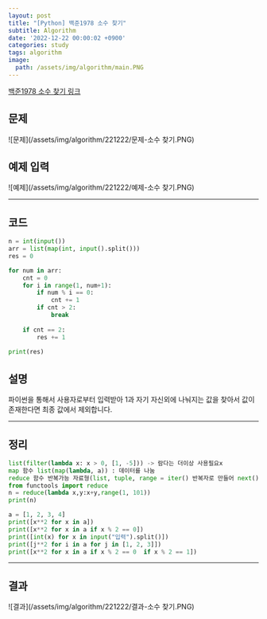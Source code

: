 ```yaml
---
layout: post
title: "[Python] 백준1978 소수 찾기" 
subtitle: Algorithm
date: '2022-12-22 00:00:02 +0900'
categories: study
tags: algorithm
image:
  path: /assets/img/algorithm/main.PNG
---
```


[백준1978 소수 찾기 링크](https://www.acmicpc.net/problem/1978)

<!--more-->

## 문제
![문제](/assets/img/algorithm/221222/문제-소수 찾기.PNG)

## 예제 입력
![예제](/assets/img/algorithm/221222/예제-소수 찾기.PNG)

---

## 코드
```Python
n = int(input())
arr = list(map(int, input().split()))
res = 0

for num in arr:
    cnt = 0
    for i in range(1, num+1):
        if num % i == 0:
            cnt += 1
        if cnt > 2:
            break
                
    if cnt == 2:
        res += 1
    
print(res)
```
## 설명
파이썬을 통해서 사용자로부터 입력받아 1과 자기 자신외에 나눠지는 값을 찾아서 값이 존재한다면 최종 값에서 제외합니다. <br>

---

## 정리
```Python
list(filter(lambda x: x > 0, [1, -5])) -> 람다는 더이상 사용필요x
map 함수 list(map(lambda, a)) : 데이터를 나눔
reduce 함수 반복가능 자료형(list, tuple, range = iter() 반복자로 만들어 next()함수로 호출가능)에 적용 : 데이터 묶고 줄임(처리)
from functools import reduce
n = reduce(lambda x,y:x+y,range(1, 101))
print(n)

a = [1, 2, 3, 4]
print([x**2 for x in a])
print([x**2 for x in a if x % 2 == 0])
print([int(x) for x in input("입력").split()])
print([j**2 for i in a for j in [1, 2, 3]])
print([x**2 for x in a if x % 2 == 0  if x % 2 == 1])
```

---

## 결과
![결과](/assets/img/algorithm/221222/결과-소수 찾기.PNG)